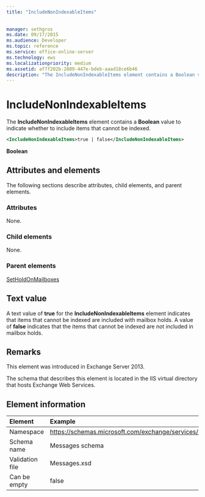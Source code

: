 ```yaml
---
title: "IncludeNonIndexableItems"
 
 
manager: sethgros
ms.date: 09/17/2015
ms.audience: Developer
ms.topic: reference
ms.service: office-online-server
ms.technology: ews
ms.localizationpriority: medium
ms.assetid: af7f202b-2889-447e-bdeb-aaad18ce6b46
description: "The IncludeNonIndexableItems element contains a Boolean value to indicate whether to include items that cannot be indexed."
---
```


# IncludeNonIndexableItems

The **IncludeNonIndexableItems** element contains a **Boolean** value to indicate whether to include items that cannot be indexed. 
  
```XML
<IncludeNonIndexableItems>true | false</IncludeNonIndexableItems>
```

 **Boolean**
## Attributes and elements

The following sections describe attributes, child elements, and parent elements.
  
### Attributes

None.
  
### Child elements

None.
  
### Parent elements

[SetHoldOnMailboxes](setholdonmailboxes.md)
  
## Text value

A text value of **true** for the **IncludeNonIndexableItems** element indicates that items that cannot be indexed are included with mailbox holds. A value of **false** indicates that the items that cannot be indexed are not included in mailbox holds. 
  
## Remarks

This element was introduced in Exchange Server 2013.
  
The schema that describes this element is located in the IIS virtual directory that hosts Exchange Web Services.
  
## Element information

| Element | Example |
|:-----|:-----|
|Namespace  <br/> |https://schemas.microsoft.com/exchange/services/2006/messages  <br/> |
|Schema name  <br/> |Messages schema  <br/> |
|Validation file  <br/> |Messages.xsd  <br/> |
|Can be empty  <br/> |false  <br/> |
   

